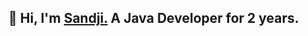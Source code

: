 ## 👋 Hi, I'm <a href="https://github.com/SandjiGit" target="_blank">Sandji.</a> A Java Developer for 2 years.
